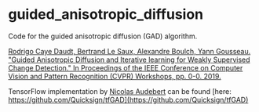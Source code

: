 # guided_anisotropic_diffusion

Code for the guided anisotropic diffusion (GAD) algorithm.

[Rodrigo Caye Daudt, Bertrand Le Saux, Alexandre Boulch, Yann Gousseau. "Guided Anisotropic Diffusion and Iterative learning for Weakly Supervised Change Detection." In Proceedings of the IEEE Conference on Computer Vision and Pattern Recognition (CVPR) Workshops, pp. 0-0. 2019.](http://openaccess.thecvf.com/content_CVPRW_2019/papers/EarthVision/Daudt_Guided_Anisotropic_Diffusion_and_Iterative_Learning_for_Weakly_Supervised_Change_CVPRW_2019_paper.pdf)

TensorFlow implementation by [Nicolas Audebert](https://nicolas.audebert.at/) can be found [here: https://github.com/Quicksign/tfGAD](https://github.com/Quicksign/tfGAD)
